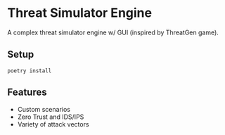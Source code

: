 # Threat Simulator Engine

A complex threat simulator engine w/ GUI (inspired by ThreatGen game).

## Setup

```
poetry install
```

## Features

 - Custom scenarios
 - Zero Trust and IDS/IPS
 - Variety of attack vectors
